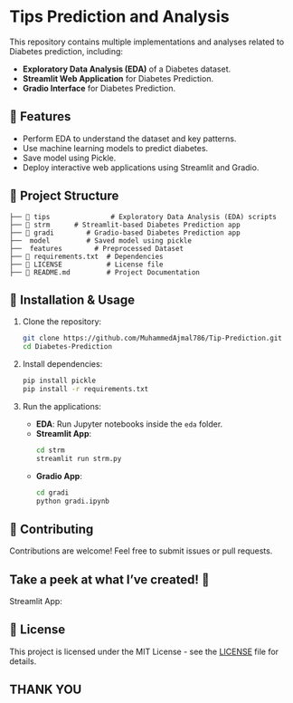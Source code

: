 # Tips Prediction and Analysis

This repository contains multiple implementations and analyses related to Diabetes prediction, including:

- **Exploratory Data Analysis (EDA)** of a Diabetes dataset.
- **Streamlit Web Application** for Diabetes Prediction.
- **Gradio Interface** for Diabetes Prediction.

## 📌 Features
- Perform EDA to understand the dataset and key patterns.
- Use machine learning models to predict diabetes.
- Save model using Pickle.
- Deploy interactive web applications using Streamlit and Gradio.

## 📂 Project Structure
```
├── 📂 tips               # Exploratory Data Analysis (EDA) scripts
├── 📂 strm      # Streamlit-based Diabetes Prediction app
├── 📂 gradi        # Gradio-based Diabetes Prediction app
├──  model         # Saved model using pickle
├──  features        # Preprocessed Dataset
├── 📜 requirements.txt  # Dependencies
├── 📜 LICENSE           # License file
├── 📜 README.md         # Project Documentation
```

## 🚀 Installation & Usage

1. Clone the repository:
   ```bash
   git clone https://github.com/MuhammedAjmal786/Tip-Prediction.git
   cd Diabetes-Prediction
   ```

2. Install dependencies:
   ```bash
   pip install pickle
   pip install -r requirements.txt
   ```

3. Run the applications:
   - **EDA**: Run Jupyter notebooks inside the `eda` folder.
   - **Streamlit App**:
     ```bash
     cd strm
     streamlit run strm.py
     ```
   - **Gradio App**:
     ```bash
     cd gradi
     python gradi.ipynb
     ```

## 🤝 Contributing
Contributions are welcome! Feel free to submit issues or pull requests.


## Take a peek at what I’ve created! 👀
Streamlit App: 

## 📜 License
This project is licensed under the MIT License - see the [LICENSE](LICENSE) file for details.

## **THANK YOU**
